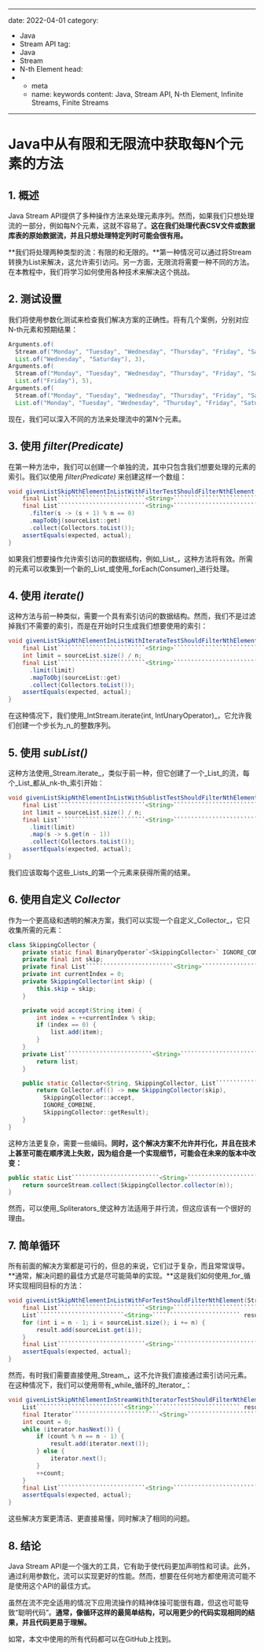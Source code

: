 ---
date: 2022-04-01
category:
  - Java
  - Stream API
tag:
  - Java
  - Stream
  - N-th Element
head:
  - - meta
    - name: keywords
      content: Java, Stream API, N-th Element, Infinite Streams, Finite Streams
------
# Java中从有限和无限流中获取每N个元素的方法

## 1. 概述

Java Stream API提供了多种操作方法来处理元素序列。然而，如果我们只想处理流的一部分，例如每N个元素，这就不容易了。**这在我们处理代表CSV文件或数据库表的原始数据流，并且只想处理特定列时可能会很有用。**

**我们将处理两种类型的流：有限的和无限的。**第一种情况可以通过将Stream转换为List来解决，这允许索引访问。另一方面，无限流将需要一种不同的方法。在本教程中，我们将学习如何使用各种技术来解决这个挑战。

## 2. 测试设置

我们将使用参数化测试来检查我们解决方案的正确性。将有几个案例，分别对应N-th元素和预期结果：

```java
Arguments.of(
  Stream.of("Monday", "Tuesday", "Wednesday", "Thursday", "Friday", "Saturday", "Sunday"),
  List.of("Wednesday", "Saturday"), 3),
Arguments.of(
  Stream.of("Monday", "Tuesday", "Wednesday", "Thursday", "Friday", "Saturday", "Sunday"),
  List.of("Friday"), 5),
Arguments.of(
  Stream.of("Monday", "Tuesday", "Wednesday", "Thursday", "Friday", "Saturday", "Sunday"),
  List.of("Monday", "Tuesday", "Wednesday", "Thursday", "Friday", "Saturday", "Sunday"), 1)
```

现在，我们可以深入不同的方法来处理流中的第N个元素。

## 3. 使用 _filter(Predicate)_

在第一种方法中，我们可以创建一个单独的流，其中只包含我们想要处理的元素的索引。我们以使用 _filter(Predicate)_ 来创建这样一个数组：

```java
void givenListSkipNthElementInListWithFilterTestShouldFilterNthElement(Stream`````````````````````````<String>````````````````````````` input, List`````````````````````````<String>````````````````````````` expected, int n) {
    final List`````````````````````````<String>````````````````````````` sourceList = input.collect(Collectors.toList());
    final List`````````````````````````<String>````````````````````````` actual = IntStream.range(0, sourceList.size())
      .filter(s -> (s + 1) % n == 0)
      .mapToObj(sourceList::get)
      .collect(Collectors.toList());
    assertEquals(expected, actual);
}
```

如果我们想要操作允许索引访问的数据结构，例如_List_，这种方法将有效。所需的元素可以收集到一个新的_List_或使用_forEach(Consumer)_进行处理。

## 4. 使用 _iterate()_

这种方法与前一种类似，需要一个具有索引访问的数据结构。然而，我们不是过滤掉我们不需要的索引，而是在开始时只生成我们想要使用的索引：

```java
void givenListSkipNthElementInListWithIterateTestShouldFilterNthElement(Stream`````````````````````````<String>````````````````````````` input, List`````````````````````````<String>````````````````````````` expected, int n) {
    final List`````````````````````````<String>````````````````````````` sourceList = input.collect(Collectors.toList());
    int limit = sourceList.size() / n;
    final List`````````````````````````<String>````````````````````````` actual = IntStream.iterate(n - 1, i -> (i + n))
      .limit(limit)
      .mapToObj(sourceList::get)
      .collect(Collectors.toList());
    assertEquals(expected, actual);
}
```

在这种情况下，我们使用_IntStream.iterate(int, IntUnaryOperator)_，它允许我们创建一个步长为_n_的整数序列。

## 5. 使用 _subList()_

这种方法使用_Stream.iterate_，类似于前一种，但它创建了一个_List_的流，每个_List_都从_nk-th_索引开始：

```java
void givenListSkipNthElementInListWithSublistTestShouldFilterNthElement(Stream`````````````````````````<String>````````````````````````` input, List`````````````````````````<String>````````````````````````` expected, int n) {
    final List`````````````````````````<String>````````````````````````` sourceList = input.collect(Collectors.toList());
    int limit = sourceList.size() / n;
    final List`````````````````````````<String>````````````````````````` actual = Stream.iterate(sourceList, s -> s.subList(n, s.size()))
      .limit(limit)
      .map(s -> s.get(n - 1))
      .collect(Collectors.toList());
    assertEquals(expected, actual);
}
```

我们应该取每个这些_Lists_的第一个元素来获得所需的结果。

## 6. 使用自定义 _Collector_

作为一个更高级和透明的解决方案，我们可以实现一个自定义_Collector_，它只收集所需的元素：

```java
class SkippingCollector {
    private static final BinaryOperator`<SkippingCollector>` IGNORE_COMBINE = (a, b) -> a;
    private final int skip;
    private final List`````````````````````````<String>````````````````````````` list = new ArrayList<>();
    private int currentIndex = 0;
    private SkippingCollector(int skip) {
        this.skip = skip;
    }

    private void accept(String item) {
        int index = ++currentIndex % skip;
        if (index == 0) {
            list.add(item);
        }
    }
    private List`````````````````````````<String>````````````````````````` getResult() {
        return list;
    }

    public static Collector<String, SkippingCollector, List`````````````````````````<String>`````````````````````````> collector(int skip) {
        return Collector.of(() -> new SkippingCollector(skip),
          SkippingCollector::accept,
          IGNORE_COMBINE,
          SkippingCollector::getResult);
    }
}
```

这种方法更复杂，需要一些编码。**同时，这个解决方案不允许并行化，并且在技术上甚至可能在顺序流上失败，因为组合是一个实现细节，可能会在未来的版本中改变：**

```java
public static List`````````````````````````<String>````````````````````````` skipNthElementInStreamWithCollector(Stream`````````````````````````<String>````````````````````````` sourceStream, int n) {
    return sourceStream.collect(SkippingCollector.collector(n));
}
```

然而，可以使用_Spliterators_使这种方法适用于并行流，但这应该有一个很好的理由。

## 7. 简单循环

所有前面的解决方案都是可行的，但总的来说，它们过于复杂，而且常常误导。**通常，解决问题的最佳方式是尽可能简单的实现。**这是我们如何使用_for_循环实现相同目标的方法：

```java
void givenListSkipNthElementInListWithForTestShouldFilterNthElement(Stream`````````````````````````<String>````````````````````````` input, List`````````````````````````<String>````````````````````````` expected, int n) {
    final List`````````````````````````<String>````````````````````````` sourceList = input.collect(Collectors.toList());
    List`````````````````````````<String>````````````````````````` result = new ArrayList<>();
    for (int i = n - 1; i < sourceList.size(); i += n) {
        result.add(sourceList.get(i));
    }
    final List`````````````````````````<String>````````````````````````` actual = result;
    assertEquals(expected, actual);
}
```

然而，有时我们需要直接使用_Stream_，这不允许我们直接通过索引访问元素。在这种情况下，我们可以使用带有_while_循环的_Iterator_：

```java
void givenListSkipNthElementInStreamWithIteratorTestShouldFilterNthElement(Stream`````````````````````````<String>````````````````````````` input, List`````````````````````````<String>````````````````````````` expected, int n) {
    List`````````````````````````<String>````````````````````````` result = new ArrayList<>();
    final Iterator`````````````````````````<String>````````````````````````` iterator = input.iterator();
    int count = 0;
    while (iterator.hasNext()) {
        if (count % n == n - 1) {
            result.add(iterator.next());
        } else {
            iterator.next();
        }
        ++count;
    }
    final List`````````````````````````<String>````````````````````````` actual = result;
    assertEquals(expected, actual);
}
```

这些解决方案更清洁、更直接易懂，同时解决了相同的问题。

## 8. 结论

Java Stream API是一个强大的工具，它有助于使代码更加声明性和可读。此外，通过利用参数化，流可以实现更好的性能。然而，想要在任何地方都使用流可能不是使用这个API的最佳方式。

虽然在流不完全适用的情况下应用流操作的精神体操可能很有趣，但这也可能导致“聪明代码”。**通常，像循环这样的最简单结构，可以用更少的代码实现相同的结果，并且代码更易于理解。**

如常，本文中使用的所有代码都可以在GitHub上找到。